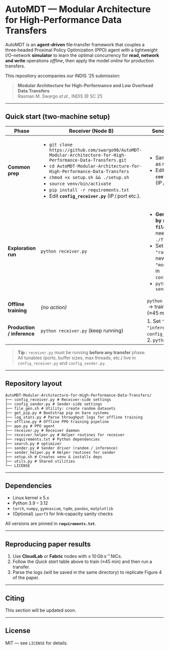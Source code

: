 # AutoMDT — Modular Architecture for High‑Performance Data Transfers

AutoMDT is an **agent‑driven** file‑transfer framework that couples a
three‑headed Proximal Policy Optimization (PPO) agent with a lightweight
I/O–network **simulator** to learn the optimal concurrency for **read, network
and write** operations *offline*, then apply the model *online* for production
transfers.

This repository accompanies our INDIS ’25 submission:

> **Modular Architecture for High-Performance and
Low Overhead Data Transfers**  
> Rasman M. Swargo *et al.*, INDIS @ SC 25

---

## Quick start (two‑machine setup)

| Phase | Receiver (Node B) | Sender (Node A) |
|-------|-------------------|-----------------|
| **Common prep** | <ul><li>`git clone https://github.com/swargo98/AutoMDT-Modular-Architecture-for-High-Performance-Data-Transfers.git`</li><li>`cd AutoMDT-Modular-Architecture-for-High-Performance-Data-Transfers`</li><li>`chmod +x setup.sh && ./setup.sh`</li><li>`source venv/bin/activate`</li><li>`pip install -r requirements.txt`</li><li>Edit **`config_receiver.py`** (IP / port etc.).</li></ul> | <ul><li>Same steps 1–5 as receiver.</li><li>Edit **`config_sender.py`** (IP / port etc.).</li></ul> |
| **Exploration run** | `python receiver.py` | <ul> <li><strong>Generate dataset by modifying <code>file_gen.sh</code></strong> (if needed): <code>./file_gen.sh</code></li> <li>Set <code>"mode": "random"</code> and a new <code>"model_version"</code> in <code>config_sender.py</code>.</li><li><code>python sender.py</code></li></ul> |
| **Offline training** | *(no action)* | `python offline.py` &nbsp;→ trains PPO (≈45 min) |
| **Production / inference** | `python receiver.py` (keep running) | 1. Set `"mode": "inference"` in `config_sender.py`.<br>2. `python sender.py` |

> **Tip :** `receiver.py` must be running **before any transfer** phase.  
> All tunables (ports, buffer sizes, max threads, etc.) live in
> `config_receiver.py` and `config_sender.py`.

---

## Repository layout

```
AutoMDT-Modular-Architecture-for-High-Performance-Data-Transfers/
├── config_receiver.py # Receiver‑side settings
├── config_sender.py # Sender‑side settings
├── file_gen.sh # Utility: create random datasets
├── get_pip.py # Bootstrap pip on bare systems
├── log_stats.py # Parse throughput logs for offline training
├── offline.py # Offline PPO training pipeline
├── ppo.py # PPO agent
├── receiver.py # Receiver daemon
├── receiver_helper.py # Helper routines for receiver
├── requirements.txt # Python dependencies
├── search.py # optimizer
├── sender.py # Sender driver (random / inference)
├── sender_helper.py # Helper routines for sender
├── setup.sh # Creates venv & installs deps
├── utils.py # Shared utilities
└── LICENSE
```

---

## Dependencies

* Linux kernel ≥ 5.x  
* Python 3.9 – 3.12  
* `torch`, `numpy`, `gymnasium`, `tqdm`, `pandas`, `matplotlib`  
* (Optional) `iperf3` for link‑capacity sanity checks

All versions are pinned in **`requirements.txt`**.

---

## Reproducing paper results

1. Use **CloudLab** or **Fabric** nodes with ≥ 10 Gb s⁻¹ NICs.  
2. Follow the *Quick start* table above to train (≈45 min) and then
   run a transfer.  
3. Parse the logs (will be saved in the same directory) to replicate Figure 4 of the paper.

---

## Citing

This section will be updated soon.
<!-- If you build on AutoMDT, please cite:

```bibtex
@inproceedings{Swargo2025AutoMDT,
  title     = {A Modular DRL Architecture for High-Performance and Low-Overhead Data Transfers},
  author    = {Rasman Mubtasim Swargo and Md Arifuzzaman and Engin Arslan},
  booktitle = {Proc. INDIS (SC Workshop)},
  year      = {2025}
}

``` -->

---

## License

MIT — see `LICENSE` for details.
